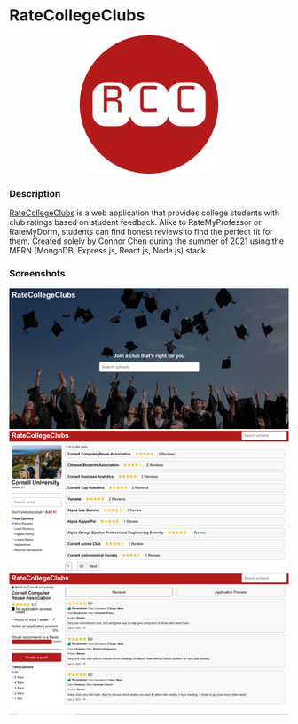 # RateCollegeClubs

<p align="center"><img src=https://github.com/connorjchen/ratecollegeclubs/blob/master/frontend/public/logo512.png width=250 /></p>

### Description

[RateCollegeClubs](https://ratecollegeclubs.com/) is a web application that provides college students with club ratings based on student feedback. Alike to RateMyProfessor or RateMyDorm, students can find honest reviews to find the perfect fit for them. Created solely by Connor Chen during the summer of 2021 using the MERN (MongoDB, Express.js, React.js, Node.js) stack.

### Screenshots

<p align="center">
  <img src="https://github.com/connorjchen/ratecollegeclubs/blob/master/frontend/public/images/github_assets/Capture1.JPG" width="800" />
  <img src="https://github.com/connorjchen/ratecollegeclubs/blob/master/frontend/public/images/github_assets/Capture2.JPG" width="800" />
  <img src="https://github.com/connorjchen/ratecollegeclubs/blob/master/frontend/public/images/github_assets/Capture3.JPG" width="800" />
</p>
